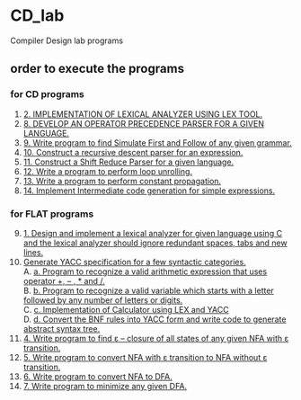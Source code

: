 # CD_lab
Compiler Design lab programs
## order to execute the programs  
 ### for CD programs
 1. [2. IMPLEMENTATION OF LEXICAL ANALYZER USING LEX TOOL.](./exp02_LexicalAnalyzer)
 2. [8. DEVELOP AN OPERATOR PRECEDENCE PARSER FOR A GIVEN LANGUAGE.](./exp08_Operator_Precedence_parser.c)
 3. [9. Write program to find Simulate First and Follow of any given grammar.]()
 4. [10. Construct a recursive descent parser for an expression.]()
 5. [11. Construct a Shift Reduce Parser for a given language.]()
 6. [12. Write a program to perform loop unrolling.]()
 7. [13. Write a program to perform constant propagation.]()
 8. [14. Implement Intermediate code generation for simple expressions.]()
 ### for FLAT programs
 9. [1. Design and implement a lexical analyzer for given language using C and the lexical analyzer should ignore redundant spaces, tabs and new lines. ]()
 10. [Generate YACC specification for a few syntactic categories.]()  
     A. [a. Program to recognize a valid arithmetic expression that uses operator +, – , * and /. ]()  
     B. [b. Program to recognize a valid variable which starts with a letter followed by any number of letters or digits. ]()  
     C. [c. Implementation of Calculator using LEX and YACC]()  
     D. [d. Convert the BNF rules into YACC form and write code to generate abstract syntax tree.]()  
 11. [4. Write program to find ε – closure of all states of any given NFA with ε transition. ]()
 12. [5. Write program to convert NFA with ε transition to NFA without ε transition. ]()
 13. [6. Write program to convert NFA to DFA.]()
 14. [7. Write program to minimize any given DFA. ]()
